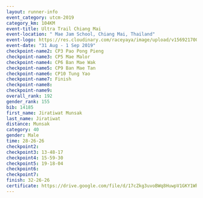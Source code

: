 ```yaml
---
layout: runner-info 
event_category: utcm-2019 
category_km: 104KM 
event-title: Ultra Trail Chiang Mai 
event-location: " Mae Jam School, Chiang Mai, Thailand" 
event-logo: https://res.cloudinary.com/raceyaya/image/upload/v1569217001/logo/ultra-trail-chiangmai_ay7efp.jpg 
event-date: "31 Aug - 1 Sep 2019" 
checkpoint-name2: CP3 Pao Pong Pieng 
checkpoint-name3: CP5 Mae Malor 
checkpoint-name4: CP6 Ban Mae Wak  
checkpoint-name5: CP9 Ban Mae Tan 
checkpoint-name6: CP10 Tung Yao 
checkpoint-name7: Finish 
checkpoint-name8: 
checkpoint-name9: 
overall_rank: 192
gender_rank: 155
bib: 14185
first_name: Jiratiwat Munsak
last_name: Jiratiwat
distance: Munsak
category: 40
gender: Male
time: 28-26-26
checkpoint2: 
checkpoint3: 13-48-17
checkpoint4: 15-59-30
checkpoint5: 19-18-04
checkpoint6: 
checkpoint7: 
finish: 32-26-26
certificate: https://drive.google.com/file/d/17cZkg3uvoBWq8HuwpV1GKY1Wha836PFI/view?usp=sharing
---
```

